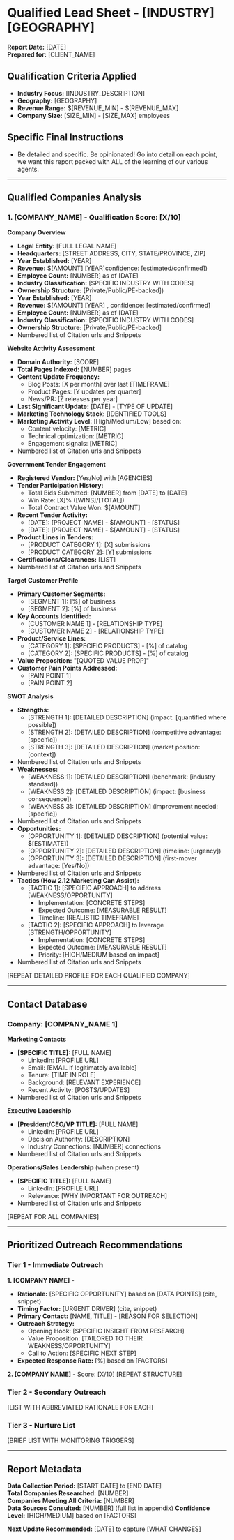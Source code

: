 # Qualified Lead Sheet - [INDUSTRY] [GEOGRAPHY]

**Report Date:** [DATE]  
**Prepared for:** [CLIENT_NAME]

## Qualification Criteria Applied
- **Industry Focus:** [INDUSTRY_DESCRIPTION] 
- **Geography:** [GEOGRAPHY] 
- **Revenue Range:** $[REVENUE_MIN] - $[REVENUE_MAX] 
- **Company Size:** [SIZE_MIN] - [SIZE_MAX] employees 

## Specific Final Instructions
- Be detailed and specific. Be opinionated! Go into detail on each point, we want this report packed with ALL of the learning of our various 
agents.

---

## Qualified Companies Analysis

### 1. [COMPANY_NAME] - Qualification Score: [X/10]

**Company Overview**
- **Legal Entity:** [FULL LEGAL NAME] 
- **Headquarters:** [STREET ADDRESS, CITY, STATE/PROVINCE, ZIP]
- **Year Established:** [YEAR] 
- **Revenue:** $[AMOUNT] [YEAR]confidence: [estimated/confirmed])
- **Employee Count:** [NUMBER] as of [DATE]
- **Industry Classification:** [SPECIFIC INDUSTRY WITH CODES]
- **Ownership Structure:** [Private/Public/PE-backed])
- **Year Established:** [YEAR]
- **Revenue:** $[AMOUNT] [YEAR] , confidence: [estimated/confirmed]
- **Employee Count:** [NUMBER] as of [DATE]
- **Industry Classification:** [SPECIFIC INDUSTRY WITH CODES] 
- **Ownership Structure:** [Private/Public/PE-backed] 
- Numbered list of Citation urls and Snippets

**Website Activity Assessment**
- **Domain Authority:** [SCORE]
- **Total Pages Indexed:** [NUMBER] pages
- **Content Update Frequency:** 
  - Blog Posts: [X per month] over last [TIMEFRAME]
  - Product Pages: [Y updates per quarter]
  - News/PR: [Z releases per year]
- **Last Significant Update:** [DATE] - [TYPE OF UPDATE]
- **Marketing Technology Stack:** [IDENTIFIED TOOLS]
- **Marketing Activity Level:** [High/Medium/Low] based on:
  - Content velocity: [METRIC]
  - Technical optimization: [METRIC]
  - Engagement signals: [METRIC]
- Numbered list of Citation urls and Snippets

**Government Tender Engagement**
- **Registered Vendor:** [Yes/No] with [AGENCIES]
- **Tender Participation History:**
  - Total Bids Submitted: [NUMBER] from [DATE] to [DATE]
  - Win Rate: [X]% ([WINS]/[TOTAL])
  - Total Contract Value Won: $[AMOUNT]
- **Recent Tender Activity:**
  - [DATE]: [PROJECT NAME] - $[AMOUNT] - [STATUS]
  - [DATE]: [PROJECT NAME] - $[AMOUNT] - [STATUS]
- **Product Lines in Tenders:** 
  - [PRODUCT CATEGORY 1]: [X] submissions
  - [PRODUCT CATEGORY 2]: [Y] submissions
- **Certifications/Clearances:** [LIST]
- Numbered list of Citation urls and Snippets

**Target Customer Profile**
- **Primary Customer Segments:**
  - [SEGMENT 1]: [%] of business
  - [SEGMENT 2]: [%] of business
- **Key Accounts Identified:** 
  - [CUSTOMER NAME 1] - [RELATIONSHIP TYPE]
  - [CUSTOMER NAME 2] - [RELATIONSHIP TYPE]
- **Product/Service Lines:**
  - [CATEGORY 1]: [SPECIFIC PRODUCTS] - [%] of catalog
  - [CATEGORY 2]: [SPECIFIC PRODUCTS] - [%] of catalog
- **Value Proposition:** "[QUOTED VALUE PROP]"
- **Customer Pain Points Addressed:** 
  - [PAIN POINT 1]
  - [PAIN POINT 2]


**SWOT Analysis**
- **Strengths:** 
  - [STRENGTH 1]: [DETAILED DESCRIPTION] (impact: [quantified where possible])
  - [STRENGTH 2]: [DETAILED DESCRIPTION] (competitive advantage: [specific])
  - [STRENGTH 3]: [DETAILED DESCRIPTION] (market position: [context])
- Numbered list of Citation urls and Snippets
- **Weaknesses:**
  - [WEAKNESS 1]: [DETAILED DESCRIPTION] (benchmark: [industry standard])
  - [WEAKNESS 2]: [DETAILED DESCRIPTION] (impact: [business consequence])
  - [WEAKNESS 3]: [DETAILED DESCRIPTION] (improvement needed: [specific])
- Numbered list of Citation urls and Snippets
- **Opportunities:**
  - [OPPORTUNITY 1]: [DETAILED DESCRIPTION] (potential value: $[ESTIMATE])
  - [OPPORTUNITY 2]: [DETAILED DESCRIPTION] (timeline: [urgency])
  - [OPPORTUNITY 3]: [DETAILED DESCRIPTION] (first-mover advantage: [Yes/No])
- Numbered list of Citation urls and Snippets
- **Tactics (How 2.12 Marketing Can Assist):**
  - [TACTIC 1]: [SPECIFIC APPROACH] to address [WEAKNESS/OPPORTUNITY]
    - Implementation: [CONCRETE STEPS]
    - Expected Outcome: [MEASURABLE RESULT]
    - Timeline: [REALISTIC TIMEFRAME]
  - [TACTIC 2]: [SPECIFIC APPROACH] to leverage [STRENGTH/OPPORTUNITY]
    - Implementation: [CONCRETE STEPS]
    - Expected Outcome: [MEASURABLE RESULT]
    - Priority: [HIGH/MEDIUM based on impact]
- Numbered list of Citation urls and Snippets

[REPEAT DETAILED PROFILE FOR EACH QUALIFIED COMPANY]

---

## Contact Database

### Company: [COMPANY_NAME 1]

**Marketing Contacts**
- **[SPECIFIC TITLE]:** [FULL NAME] 
  - LinkedIn: [PROFILE URL]
  - Email: [EMAIL if legitimately available]
  - Tenure: [TIME IN ROLE]
  - Background: [RELEVANT EXPERIENCE]
  - Recent Activity: [POSTS/UPDATES]
- Numbered list of Citation urls and Snippets

**Executive Leadership**
- **[President/CEO/VP TITLE]:** [FULL NAME]
  - LinkedIn: [PROFILE URL]
  - Decision Authority: [DESCRIPTION]
  - Industry Connections: [NUMBER] connections
- Numbered list of Citation urls and Snippets

**Operations/Sales Leadership** (when present)
- **[SPECIFIC TITLE]:** [FULL NAME]
  - LinkedIn: [PROFILE URL]
  - Relevance: [WHY IMPORTANT FOR OUTREACH]
- Numbered list of Citation urls and Snippets

[REPEAT FOR ALL COMPANIES]

---

## Prioritized Outreach Recommendations


### Tier 1 - Immediate Outreach 

**1. [COMPANY NAME]** - 
- **Rationale:** [SPECIFIC OPPORTUNITY] based on [DATA POINTS] (cite, snippet)
- **Timing Factor:** [URGENT DRIVER] (cite, snippet)
- **Primary Contact:** [NAME, TITLE] - [REASON FOR SELECTION]
- **Outreach Strategy:** 
  - Opening Hook: [SPECIFIC INSIGHT FROM RESEARCH]
  - Value Proposition: [TAILORED TO THEIR WEAKNESS/OPPORTUNITY]
  - Call to Action: [SPECIFIC NEXT STEP]
- **Expected Response Rate:** [%] based on [FACTORS]

**2. [COMPANY NAME]** - Score: [X/10]
[REPEAT STRUCTURE]

### Tier 2 - Secondary Outreach 
[LIST WITH ABBREVIATED RATIONALE FOR EACH]

### Tier 3 - Nurture List 
[BRIEF LIST WITH MONITORING TRIGGERS]

---

## Report Metadata

**Data Collection Period:** [START DATE] to [END DATE]  
**Total Companies Researched:** [NUMBER]  
**Companies Meeting All Criteria:** [NUMBER]  
**Data Sources Consulted:** [NUMBER] (full list in appendix)
**Confidence Level:** [HIGH/MEDIUM] based on [FACTORS]

**Next Update Recommended:** [DATE] to capture [WHAT CHANGES]